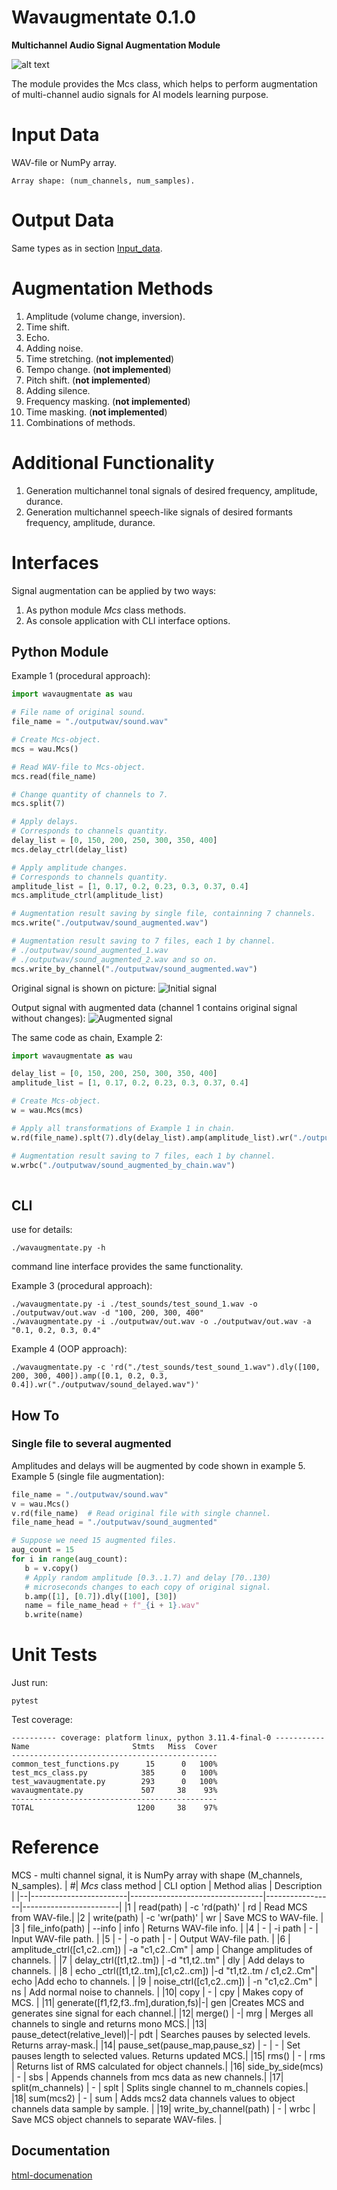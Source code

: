 # **Wavaugmentate** 0.1.0
**Multichannel Audio Signal Augmentation Module**

![alt text](./pictures/title_image.png)

  The module provides the Mcs class, which helps to perform augmentation of multi-channel audio signals for AI models learning purpose. 

# Input Data

WAV-file or NumPy array.
```
Array shape: (num_channels, num_samples).
```
# Output Data
Same types as in section [Input_data](#Input_data).

# Augmentation Methods 
1. Amplitude (volume change, inversion).
2. Time shift.
3. Echo.
4. Adding noise.
6. Time stretching. (**not implemented**)
7. Tempo change. (**not implemented**)
8. Pitch shift. (**not implemented**)
9. Adding silence. 
10. Frequency masking. (**not implemented**)
11. Time masking. (**not implemented**)
12. Combinations of methods.

# Additional Functionality
1. Generation multichannel tonal signals of desired frequency, amplitude, durance.
2. Generation multichannel speech-like signals of desired formants frequency, amplitude, durance.

# Interfaces
Signal augmentation can be applied by two ways:
1. As python module *Mcs* class methods.
2. As console application with CLI interface options.

## Python Module

Example 1 (procedural approach):
```Python
import wavaugmentate as wau

# File name of original sound.
file_name = "./outputwav/sound.wav"

# Create Mcs-object.
mcs = wau.Mcs()

# Read WAV-file to Mcs-object.
mcs.read(file_name)

# Change quantity of channels to 7.
mcs.split(7)

# Apply delays.
# Corresponds to channels quantity.
delay_list = [0, 150, 200, 250, 300, 350, 400]
mcs.delay_ctrl(delay_list)

# Apply amplitude changes.
# Corresponds to channels quantity.
amplitude_list = [1, 0.17, 0.2, 0.23, 0.3, 0.37, 0.4]
mcs.amplitude_ctrl(amplitude_list)

# Augmentation result saving by single file, containning 7 channels.
mcs.write("./outputwav/sound_augmented.wav")

# Augmentation result saving to 7 files, each 1 by channel.
# ./outputwav/sound_augmented_1.wav
# ./outputwav/sound_augmented_2.wav and so on.
mcs.write_by_channel("./outputwav/sound_augmented.wav")

```
Original signal is shown on picture:
![Initial signal](./pictures/example_1_original_signal.png)

Output signal with augmented data (channel 1 contains original signal without changes):
![Augmented signal](./pictures/example_1_augmented_signal.png)


The same code as chain, Example 2:

```Python
import wavaugmentate as wau

delay_list = [0, 150, 200, 250, 300, 350, 400]
amplitude_list = [1, 0.17, 0.2, 0.23, 0.3, 0.37, 0.4]

# Create Mcs-object.
w = wau.Mcs(mcs)

# Apply all transformations of Example 1 in chain.
w.rd(file_name).splt(7).dly(delay_list).amp(amplitude_list).wr("./outputwav/sound_augmented_by_chain.wav")

# Augmentation result saving to 7 files, each 1 by channel.
w.wrbc("./outputwav/sound_augmented_by_chain.wav")
 
```
## CLI

use for details:
```
./wavaugmentate.py -h
```

command line interface  provides the same functionality.

Example 3 (procedural approach):
```shell
./wavaugmentate.py -i ./test_sounds/test_sound_1.wav -o ./outputwav/out.wav -d "100, 200, 300, 400"
./wavaugmentate.py -i ./outputwav/out.wav -o ./outputwav/out.wav -a "0.1, 0.2, 0.3, 0.4"

```

Example 4 (OOP approach):
```shell
./wavaugmentate.py -c 'rd("./test_sounds/test_sound_1.wav").dly([100, 200, 300, 400]).amp([0.1, 0.2, 0.3, 0.4]).wr("./outputwav/sound_delayed.wav")'

```
 ## How To
 ### Single file to several augmented
 Amplitudes and delays will be augmented by  code shown in example 5.
 Example 5 (single file augmentation):
 ```Python
file_name = "./outputwav/sound.wav"
v = wau.Mcs()
v.rd(file_name)  # Read original file with single channel.
file_name_head = "./outputwav/sound_augmented"

# Suppose we need 15 augmented files.
aug_count = 15
for i in range(aug_count):
    b = v.copy()
    # Apply random amplitude [0.3..1.7) and delay [70..130)
    # microseconds changes to each copy of original signal.
    b.amp([1], [0.7]).dly([100], [30])
    name = file_name_head + f"_{i + 1}.wav"
    b.write(name)
```

# Unit Tests

Just run:
```shell
pytest
```
Test coverage:
```
---------- coverage: platform linux, python 3.11.4-final-0 -----------
Name                       Stmts   Miss  Cover
----------------------------------------------
common_test_functions.py      15      0   100%
test_mcs_class.py            385      0   100%
test_wavaugmentate.py        293      0   100%
wavaugmentate.py             507     38    93%
----------------------------------------------
TOTAL                       1200     38    97%

```

# Reference
MCS - multi channel signal, it is NumPy array with shape (M_channels, N_samples).
| #|        *Mcs* class method        |            CLI option           |  Method alias   |     Description     |
|--|------------------------|---------------------------------|-----------------|------------------------|
|1 | read(path)             | -c 'rd(path)'              | rd        | Read MCS from WAV-file.|
|2 | write(path)            | -c 'wr(path)'              | wr        | Save MCS to WAV-file.  |
|3 | file_info(path)        | --info                     | info          | Returns WAV-file info. |
|4 |        -               | -i path                    |  -             | Input WAV-file path.   |
|5 |        -               | -o path                    |  -             | Output WAV-file path.  |
|6 | amplitude_ctrl([c1,c2..cm]) | -a "c1,c2..Cm"             | amp | Change amplitudes of channels. |
|7 | delay_ctrl([t1,t2..tm])    | -d "t1,t2..tm"             | dly | Add delays to channels.        |
|8 | echo _ctrl([t1,t2..tm],[c1,c2..cm]) |-d "t1,t2..tm / c1,c2..Cm"| echo |Add echo to channels. |
|9 | noise_ctrl([c1,c2..cm]) | -n "c1,c2..Cm"             | ns | Add normal noise to channels. | 
|10| copy         | -                          | cpy | Makes copy of MCS. |
|11| generate([f1,f2,f3..fm],duration,fs)|-| gen |Creates MCS and generates sine signal for each channel.|
|12| merge() | -| mrg | Merges all channels to single and returns  mono MCS.|
|13| pause_detect(relative_level)|-| pdt | Searches pauses by selected levels. Returns array-mask.|
|14| pause_set(pause_map,pause_sz) | - | - | Set pauses length to selected values. Returns updated MCS.|
|15| rms() | - | rms | Returns list of RMS calculated for object channels.|
|16| side_by_side(mcs) | - | sbs | Appends channels from mcs data as new channels.| 
|17| split(m_channels) | - | splt | Splits single channel to m_channels copies.|  
|18| sum(mcs2) | - | sum | Adds mcs2 data channels values to object channels data sample by sample. | 
|19| write_by_channel(path) | - | wrbc | Save MCS object channels to separate WAV-files.  |

 

## Documentation
[html-documenation](docs/_build/html/source/wavaugmentate.html)